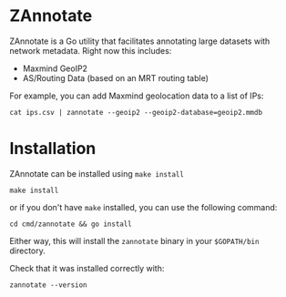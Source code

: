 ZAnnotate
=========

ZAnnotate is a Go utility that facilitates annotating large datasets
with network metadata. Right now this includes:

 * Maxmind GeoIP2
 * AS/Routing Data (based on an MRT routing table)

For example, you can add Maxmind geolocation data to a list of IPs:

	cat ips.csv | zannotate --geoip2 --geoip2-database=geoip2.mmdb


# Installation

ZAnnotate can be installed using `make install`

```shell
make install
```

or if you don't have `make` installed, you can use the following command:

```shell
cd cmd/zannotate && go install
```

Either way, this will install the `zannotate` binary in your `$GOPATH/bin` directory.

Check that it was installed correctly with:

```shell
zannotate --version
```
